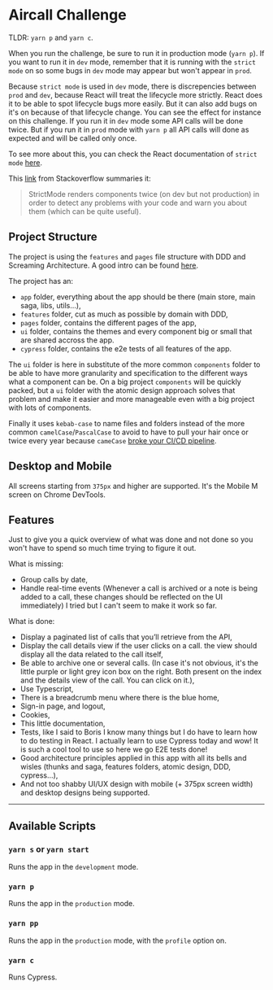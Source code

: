 # Aircall Challenge

TLDR: `yarn p` and `yarn c`.

When you run the challenge, be sure to run it in production mode (`yarn p`). If you want to run it in `dev` mode, remember that it is running with the `strict mode` on so some bugs in `dev` mode may appear but won't appear in `prod`.

Because `strict mode` is used in `dev` mode, there is discrepencies between `prod` and `dev`, because React will treat the lifecycle more strictly. React does it to be able to spot lifecycle bugs more easily. But it can also add bugs on it's on because of that lifecycle change. You can see the effect for instance on this challenge. If you run it in `dev` mode some API calls will be done twice. But if you run it in `prod` mode with `yarn p` all API calls will done as expected and will be called only once.

To see more about this, you can check the React documentation of `strict mode` [here](https://reactjs.org/docs/strict-mode.html).

This [link](https://stackoverflow.com/a/60619061) from Stackoverflow summaries it:

>StrictMode renders components twice (on dev but not production) in order to detect any problems with your code and warn you about them (which can be quite useful).


## Project Structure
The project is using the `features` and `pages` file structure with DDD and Screaming Architecture. A good intro can be found [here](https://profy.dev/article/react-folder-structure#discussion-feature-driven-folder-structure-and-screaming-architecture).

The project has an:

- `app` folder, everything about the app should be there (main store, main saga, libs, utils...),
- `features` folder, cut as much as possible by domain with DDD,
- `pages` folder, contains the different pages of the app,
- `ui` folder, contains the themes and every component big or small that are shared accross the app.
- `cypress` folder, contains the e2e tests of all features of the app.

The `ui` folder is here in substitute of the more common `components` folder to be able to have more granularity and specification to the different ways what a component can be. On a big project `components` will be quickly packed, but a `ui` folder with the atomic design approach solves that problem and make it easier and more manageable even with a big project with lots of components.

Finally it uses `kebab-case` to name files and folders instead of the more common `camelCase`/`PascalCase` to avoid to have to pull your hair once or twice every year because `cameCase` [broke your CI/CD pipeline](https://twitter.com/kentcdodds/status/1249870276688371713).


## Desktop and Mobile
All screens starting from `375px` and higher are supported. It's the Mobile M screen on Chrome DevTools.

## Features
Just to give you a quick overview of what was done and not done so you won't have to spend so much time trying to figure it out.

What is missing:
- Group calls by date,
- Handle real-time events (Whenever a call is archived or a note is being added to a call, these changes should be reflected on the UI immediately) I tried but I can't seem to make it work so far.

What is done:
- Display a paginated list of calls that you’ll retrieve from the API,
- Display the call details view if the user clicks on a call. the view should display all the data related to the call itself,
- Be able to archive one or several calls. (In case it's not obvious, it's the little purple or light grey icon box on the right. Both present on the index and the details view of the call. You can click on it.),
- Use Typescript,
- There is a breadcrumb menu where there is the blue home,
- Sign-in page, and logout,
- Cookies,
- This little documentation,
- Tests, like I said to Boris I know many things but I do have to learn how to do testing in React. I actually learn to use Cypress today and wow! It is such a cool tool to use so here we go E2E tests done!
- Good architecture principles applied in this app with all its bells and wisles (thunks and saga, features folders, atomic design, DDD, cypress...),
- And not too shabby UI/UX design with mobile (+ 375px screen width) and desktop designs being supported.


----

## Available Scripts

### `yarn s` or `yarn start`

Runs the app in the `development` mode.

### `yarn p`
Runs the app in the `production` mode.

### `yarn pp`
Runs the app in the `production` mode, with the `profile` option on.

### `yarn c`
Runs Cypress.
